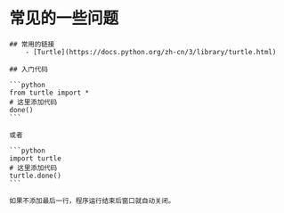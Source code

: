 # 常见的一些问题

    ## 常用的链接
        - [Turtle](https://docs.python.org/zh-cn/3/library/turtle.html)
    
    ## 入门代码
    
    ```python
    from turtle import *
    # 这里添加代码
    done()
    ```

    或者

    ```python
    import turtle
    # 这里添加代码
    turtle.done()
    ```

    如果不添加最后一行，程序运行结束后窗口就自动关闭。
